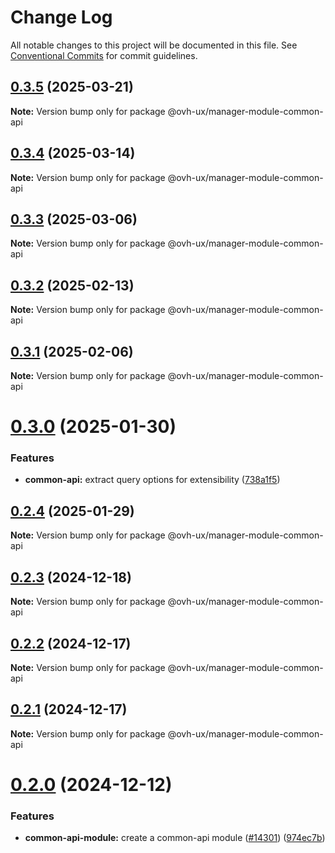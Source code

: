 # Change Log

All notable changes to this project will be documented in this file.
See [Conventional Commits](https://conventionalcommits.org) for commit guidelines.

## [0.3.5](https://github.com/ovh/manager/compare/@ovh-ux/manager-module-common-api@0.3.4...@ovh-ux/manager-module-common-api@0.3.5) (2025-03-21)

**Note:** Version bump only for package @ovh-ux/manager-module-common-api





## [0.3.4](https://github.com/ovh/manager/compare/@ovh-ux/manager-module-common-api@0.3.3...@ovh-ux/manager-module-common-api@0.3.4) (2025-03-14)

**Note:** Version bump only for package @ovh-ux/manager-module-common-api





## [0.3.3](https://github.com/ovh/manager/compare/@ovh-ux/manager-module-common-api@0.3.2...@ovh-ux/manager-module-common-api@0.3.3) (2025-03-06)

**Note:** Version bump only for package @ovh-ux/manager-module-common-api





## [0.3.2](https://github.com/ovh/manager/compare/@ovh-ux/manager-module-common-api@0.3.1...@ovh-ux/manager-module-common-api@0.3.2) (2025-02-13)

**Note:** Version bump only for package @ovh-ux/manager-module-common-api





## [0.3.1](https://github.com/ovh/manager/compare/@ovh-ux/manager-module-common-api@0.3.0...@ovh-ux/manager-module-common-api@0.3.1) (2025-02-06)

**Note:** Version bump only for package @ovh-ux/manager-module-common-api





# [0.3.0](https://github.com/ovh/manager/compare/@ovh-ux/manager-module-common-api@0.2.4...@ovh-ux/manager-module-common-api@0.3.0) (2025-01-30)


### Features

* **common-api:** extract query options for extensibility ([738a1f5](https://github.com/ovh/manager/commit/738a1f53340f4afed534eb5175a81745906efcaf))





## [0.2.4](https://github.com/ovh/manager/compare/@ovh-ux/manager-module-common-api@0.2.3...@ovh-ux/manager-module-common-api@0.2.4) (2025-01-29)

**Note:** Version bump only for package @ovh-ux/manager-module-common-api





## [0.2.3](https://github.com/ovh/manager/compare/@ovh-ux/manager-module-common-api@0.2.2...@ovh-ux/manager-module-common-api@0.2.3) (2024-12-18)

**Note:** Version bump only for package @ovh-ux/manager-module-common-api





## [0.2.2](https://github.com/ovh/manager/compare/@ovh-ux/manager-module-common-api@0.2.1...@ovh-ux/manager-module-common-api@0.2.2) (2024-12-17)

**Note:** Version bump only for package @ovh-ux/manager-module-common-api





## [0.2.1](https://github.com/ovh/manager/compare/@ovh-ux/manager-module-common-api@0.2.0...@ovh-ux/manager-module-common-api@0.2.1) (2024-12-17)

**Note:** Version bump only for package @ovh-ux/manager-module-common-api





# [0.2.0](https://github.com/ovh/manager/compare/@ovh-ux/manager-module-common-api@0.1.0...@ovh-ux/manager-module-common-api@0.2.0) (2024-12-12)


### Features

* **common-api-module:** create a common-api module ([#14301](https://github.com/ovh/manager/issues/14301)) ([974ec7b](https://github.com/ovh/manager/commit/974ec7bdef0017024793a4a1e2402fdaa8771d8b))
